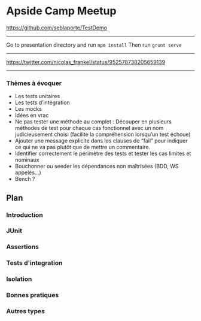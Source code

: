 # Apside Camp Meetup
https://github.com/seblaporte/TestDemo

---

Go to presentation directory and run `npm install`
Then run `grunt serve`

---

https://twitter.com/nicolas_frankel/status/952578738205659139

---

### Thèmes à évoquer
* Les tests unitaires
* Les tests d’intégration
* Les mocks
* Idées en vrac
* Ne pas tester une méthode au complet : Découper en plusieurs méthodes de test pour chaque cas fonctionnel avec un nom judicieusement choisi (facilite la compréhension lorsqu’un test échoue)
* Ajouter une message explicite dans les clauses de “fail” pour indiquer ce qui ne va pas plutôt que de mettre un commentaire.
* Identifier correctement le périmètre des tests et tester les cas limites et nominaux
* Bouchonner ou seeder les dépendances non maîtrisées (BDD, WS appelés…)
* Bench ?


## Plan

### Introduction

### JUnit

### Assertions

### Tests d'integration

### Isolation

### Bonnes pratiques

### Autres types
